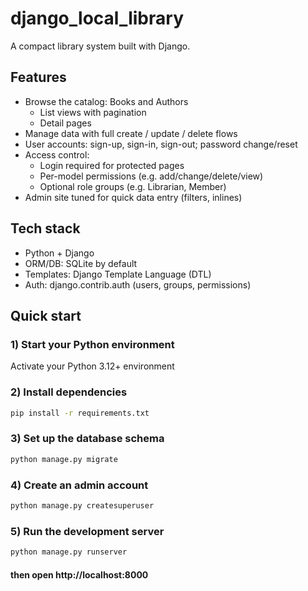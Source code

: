 # django_local_library
A compact library system built with Django.

## Features
- Browse the catalog: Books and Authors
  - List views with pagination
  - Detail pages
- Manage data with full create / update / delete flows
- User accounts: sign-up, sign-in, sign-out; password change/reset
- Access control:
  - Login required for protected pages
  - Per-model permissions (e.g. add/change/delete/view)
  - Optional role groups (e.g. Librarian, Member)
- Admin site tuned for quick data entry (filters, inlines)

## Tech stack
- Python + Django
- ORM/DB: SQLite by default
- Templates: Django Template Language (DTL)
- Auth: django.contrib.auth (users, groups, permissions)

## Quick start
### 1) Start your Python environment
Activate your Python 3.12+ environment
### 2) Install dependencies
```bash
pip install -r requirements.txt
```
### 3) Set up the database schema
```bash
python manage.py migrate
```
### 4) Create an admin account
```bash
python manage.py createsuperuser
```
### 5) Run the development server
```bash
python manage.py runserver
```
#### then open http://localhost:8000


